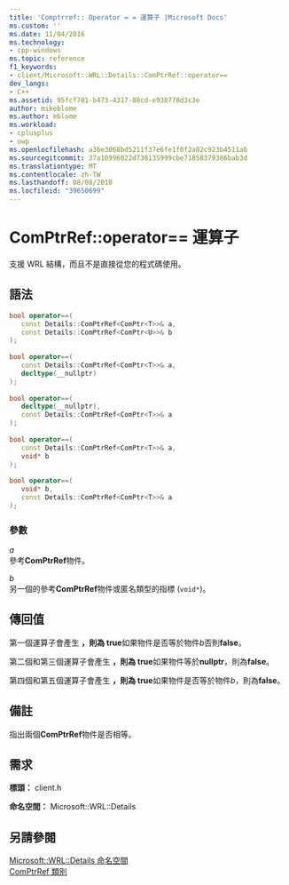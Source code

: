 ```yaml
---
title: 'Comptrref:: Operator = = 運算子 |Microsoft Docs'
ms.custom: ''
ms.date: 11/04/2016
ms.technology:
- cpp-windows
ms.topic: reference
f1_keywords:
- client/Microsoft::WRL::Details::ComPtrRef::operator==
dev_langs:
- C++
ms.assetid: 95fcf781-b473-4317-88cd-e938778d3c3e
author: mikeblome
ms.author: mblome
ms.workload:
- cplusplus
- uwp
ms.openlocfilehash: a36e3068bd5211f37e6fe1f0f2a82c923b4511a6
ms.sourcegitcommit: 37a10996022d738135999cbe71858379386bab3d
ms.translationtype: MT
ms.contentlocale: zh-TW
ms.lasthandoff: 08/08/2018
ms.locfileid: "39650699"
---
```

# <a name="comptrrefoperator-operator"></a>ComPtrRef::operator== 運算子
支援 WRL 結構，而且不是直接從您的程式碼使用。  
  
## <a name="syntax"></a>語法  
  
```cpp  
bool operator==(  
   const Details::ComPtrRef<ComPtr<T>>& a,  
   const Details::ComPtrRef<ComPtr<U>>& b  
);  
  
bool operator==(  
   const Details::ComPtrRef<ComPtr<T>>& a,  
   decltype(__nullptr)  
);  
  
bool operator==(  
   decltype(__nullptr),  
   const Details::ComPtrRef<ComPtr<T>>& a  
);  
  
bool operator==(  
   const Details::ComPtrRef<ComPtr<T>>& a,  
   void* b  
);  
  
bool operator==(  
   void* b,  
   const Details::ComPtrRef<ComPtr<T>>& a  
);  
```  
  
### <a name="parameters"></a>參數  
 *a*  
 參考**ComPtrRef**物件。  
  
 *b*  
 另一個的參考**ComPtrRef**物件或匿名類型的指標 (`void*`)。  
  
## <a name="return-value"></a>傳回值  
 第一個運算子會產生 **，則為 true**如果物件是否等於物件*b*否則**false**。  
  
 第二個和第三個運算子會產生 **，則為 true**如果物件等於**nullptr**，則為**false**。  
  
 第四個和第五個運算子會產生 **，則為 true**如果物件是否等於物件*b*，則為**false**。  
  
## <a name="remarks"></a>備註  
 指出兩個**ComPtrRef**物件是否相等。  
  
## <a name="requirements"></a>需求  
 **標頭：** client.h  
  
 **命名空間：** Microsoft::WRL::Details  
  
## <a name="see-also"></a>另請參閱  
 [Microsoft::WRL::Details 命名空間](../windows/microsoft-wrl-details-namespace.md)   
 [ComPtrRef 類別](../windows/comptrref-class.md)